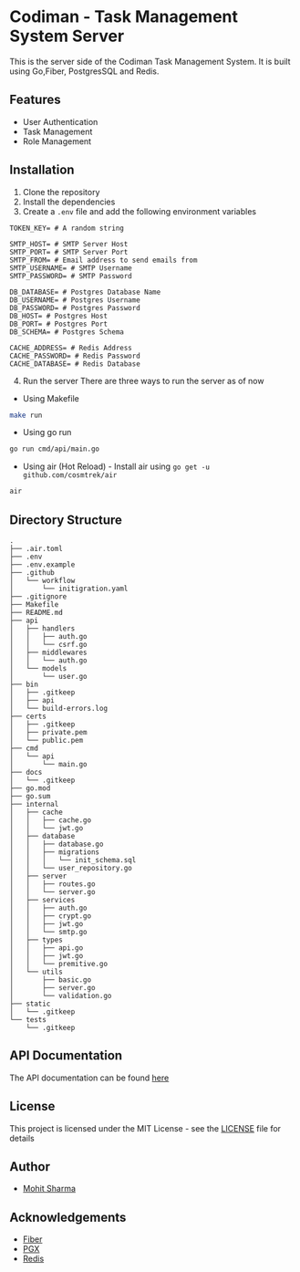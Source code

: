 # Codiman - Task Management System Server
This is the server side of the Codiman Task Management System. It is built using Go,Fiber, PostgresSQL and Redis.

## Features
- User Authentication
- Task Management
- Role Management

## Installation
1. Clone the repository
2. Install the dependencies
3. Create a `.env` file and add the following environment variables
```
TOKEN_KEY= # A random string

SMTP_HOST= # SMTP Server Host
SMTP_PORT= # SMTP Server Port
SMTP_FROM= # Email address to send emails from
SMTP_USERNAME= # SMTP Username
SMTP_PASSWORD= # SMTP Password

DB_DATABASE= # Postgres Database Name
DB_USERNAME= # Postgres Username
DB_PASSWORD= # Postgres Password
DB_HOST= # Postgres Host
DB_PORT= # Postgres Port
DB_SCHEMA= # Postgres Schema

CACHE_ADDRESS= # Redis Address
CACHE_PASSWORD= # Redis Password
CACHE_DATABASE= # Redis Database
```
4. Run the server
There are three ways to run the server as of now
- Using Makefile
```bash
make run
```
- Using go run
```bash
go run cmd/api/main.go
```
- Using air (Hot Reload) - Install air using `go get -u github.com/cosmtrek/air`
```bash
air
```

## Directory Structure
```
.
├── .air.toml
├── .env
├── .env.example
├── .github
│   └── workflow
│       └── initigration.yaml
├── .gitignore
├── Makefile
├── README.md
├── api
│   ├── handlers
│   │   ├── auth.go
│   │   └── csrf.go
│   ├── middlewares
│   │   └── auth.go
│   └── models
│       └── user.go
├── bin
│   ├── .gitkeep
│   ├── api
│   └── build-errors.log
├── certs
│   ├── .gitkeep
│   ├── private.pem
│   └── public.pem
├── cmd
│   └── api
│       └── main.go
├── docs
│   └── .gitkeep
├── go.mod
├── go.sum
├── internal
│   ├── cache
│   │   ├── cache.go
│   │   └── jwt.go
│   ├── database
│   │   ├── database.go
│   │   ├── migrations
│   │   │   └── init_schema.sql
│   │   └── user_repository.go
│   ├── server
│   │   ├── routes.go
│   │   └── server.go
│   ├── services
│   │   ├── auth.go
│   │   ├── crypt.go
│   │   ├── jwt.go
│   │   └── smtp.go
│   ├── types
│   │   ├── api.go
│   │   ├── jwt.go
│   │   └── premitive.go
│   └── utils
│       ├── basic.go
│       ├── server.go
│       └── validation.go
├── static
│   └── .gitkeep
└── tests
    └── .gitkeep
```

## API Documentation
The API documentation can be found [here](https://documenter.getpostman.com/view/11636691/TzJx8w7T)

## License
This project is licensed under the MIT License - see the [LICENSE](LICENSE) file for details

## Author
- [Mohit Sharma](github.com/coderere)

## Acknowledgements
- [Fiber](github.com/gofiber/fiber)
- [PGX](github.com/jackc/pgx)
- [Redis](github.com/go-redis/redis)




